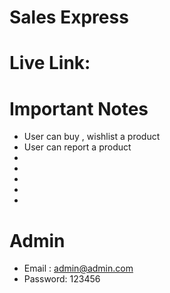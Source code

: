 # Sales Express
# Live Link: 
# Important Notes

* User can buy , wishlist a product
* User can report a product
* 
* 
* 
* 
* 

# Admin
* Email : admin@admin.com
* Password: 123456